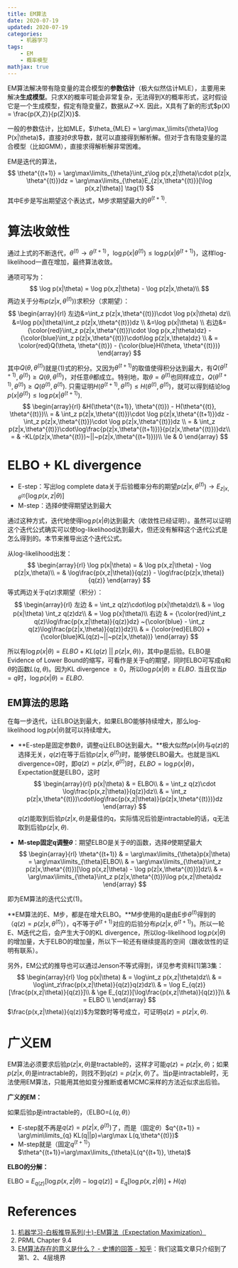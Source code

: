 ```yaml
---
title: EM算法
date: 2020-07-19
updated: 2020-07-19
categories:
    - 机器学习
tags:
    - EM
    - 概率模型
mathjax: true
---
```


EM算法解决带有隐变量的混合模型的**参数估计**（极大似然估计MLE），主要用来解决**生成模型**。只求X的概率可能会非常复杂，无法得到X的概率形式，这时假设它是一个生成模型，假定有隐变量Z，数据从$Z\rightarrow$X. 因此，X具有了新的形式$p(X) = \frac{p(X,Z)}{p(Z|X)}$.

一般的参数估计，比如MLE，$\theta_{MLE} = \arg\max_\limits{\theta}\log P(x|\theta)$，直接对$\theta$求导数，就可以直接得到解析解。但对于含有隐变量的混合模型（比如GMM），直接求得解析解非常困难。

EM是迭代的算法，
$$
\theta^{(t+1)} = \arg\max\limits_{\theta}\int_z\log p(x,z|\theta)\cdot p(z|x, \theta^{(t)})dz = \arg\max\limits_{\theta}E_{z|x,\theta^{(t)}}[\log p(x,z|\theta)]  \tag{1}
$$
其中E步是写出期望这个表达式，M步求期望最大的$\theta^{(t+1)}$.

# 算法收敛性

通过上式的不断迭代，$\theta^{(t)}\rightarrow\theta^{(t+1)}$，$\log p(x|\theta^{(t)})\le\log p(x|\theta^{(t+1)})$，这样log-likelihood一直在增加，最终算法收敛。

通项可写为：
$$
\log p(x|\theta) = \log p(x,z|\theta) - \log p(z|x,\theta)\\
$$
两边关于分布$p(z|x, \theta^{(t)}))$求积分（求期望）：
$$
\begin{array}{rl}
左边&=\int_z p(z|x,\theta^{(t)})\cdot \log p(x|\theta) dz\\
 &=\log p(x|\theta)\int_z p(z|x,\theta^{(t)})dz \\
 &=\log p(x|\theta) \\
右边&={\color{red}\int_z p(z|x,\theta^{(t)})\cdot \log p(x,z|\theta)dz} - {\color{blue}\int_z p(z|x,\theta^{(t)})\cdot\log p(z|x,\theta)dz} \\
 & = \color{red}Q(\theta, \theta^{(t)}) - {\color{blue}H(\theta, \theta^{(t)})}
\end{array}
$$

其中$Q(\theta, \theta^{(t)})$就是$(1)$式的积分。又因为$\theta^{(t+1)}$的取值使得积分达到最大，有$Q(\theta^{(t+1)}, \theta^{(t)})\ge Q(\theta, \theta^{(t)})$，对任意$\theta$都成立。特别地，取$\theta=\theta^{(t)}$也同样成立，$Q(\theta^{(t+1)}, \theta^{(t)})\ge Q(\theta^{(t)}, \theta^{(t)})$. 只需证明$H(\theta^{(t+1)}, \theta^{(t)})\le H(\theta^{(t)}, \theta^{(t)})$，就可以得到结论$\log p(x|\theta^{(t)})\le\log p(x|\theta^{(t+1)})$.
$$
\begin{array}{rl}
&H(\theta^{(t+1)}, \theta^{(t)}) - H(\theta^{(t)}, \theta^{(t)})\\
= & \int_z p(z|x,\theta^{(t)})\cdot \log p(z|x,\theta^{(t+1)})dz - \int_z p(z|x,\theta^{(t)})\cdot \log p(z|x,\theta^{(t)})dz \\
= & \int_z p(z|x,\theta^{(t)})\cdot\log\frac{p(z|x,\theta^{(t+1)})}{p(z|x,\theta^{(t)})}dz\\
= & -KL(p(z|x,\theta^{(t)})~||~p(z|x,\theta^{(t+1)}))\\
\le & 0
\end{array}
$$


# ELBO + KL divergence

- E-step：写出log complete data关于后验概率分布的期望$p(z|x,\theta^{(t)}) \rightarrow E_{z|x,\theta^{(t)}}[\log p(x,z|\theta)]$
- M-step：选择$\theta$使得期望达到最大

通过这种方式，迭代地使得$\log p(x|\theta)$达到最大（收敛性已经证明）。虽然可以证明这个迭代公式确实可以使log-likelihood达到最大，但还没有解释这个迭代公式是怎么得到的。本节来推导出这个迭代公式。

从log-likelihood出发：
$$
\begin{array}{rl}
\log p(x|\theta) = & \log p(x,z|\theta) - \log p(z|x,\theta)\\
= & \log\frac{p(x,z|\theta)}{q(z)} - \log\frac{p(z|x,\theta)}{q(z)}
\end{array}
$$
等式两边关于$q(z)$求期望（积分）：
$$
\begin{array}{rl}
左边 & = \int_z q(z)\cdot\log p(x|\theta)dz\\
& = \log p(x|\theta) \int_z q(z)dz\\
& = \log p(x|\theta)\\
右边 & = {\color{red}\int_z q(z)\log\frac{p(x,z|\theta)}{q(z)}dz} ~{\color{blue} - \int_z q(z)\log\frac{p(z|x,\theta)}{q(z)}dz}\\
& = {\color{red}ELBO} + {\color{blue}KL(q(z)~||~p(z|x,\theta))}
\end{array}
$$

所以有$\log p(x|\theta) = ELBO + KL(q(z)~||~p(z|x,\theta))$，其中p是后验。ELBO是Evidence of Lower Bound的缩写，可看作是关于q的期望，同时ELBO可写成q和$\theta$的函数$L(q,\theta)$。因为KL divergence $\ge0$，所以$\log p(x|\theta)\ge ELBO$. 当且仅当$p=q$时，$\log p(x|\theta) = ELBO$.

## EM算法的思路

在每一步迭代，让ELBO达到最大，如果ELBO能够持续增大，那么log-likelihood$~\log p(x|\theta)$就可以持续增大。

- **E-step是固定参数$\theta$，调整q让ELBO达到最大。**极大似然$p(x|\theta)$与$q(z)$的选择无关，$q(z)$在等于后验$p(z|x,\theta^{(t)})$时，能够使ELBO最大。也就是当KL divergence=0时，即$q(z) = p(z|x, \theta^{(t)})$时，$ELBO=\log p(x|\theta)$，Expectation就是ELBO，这时
$$
\begin{array}{rl}
p(x|\theta) & = ELBO\\
& = \int_z q(z)\cdot \log\frac{p(x,z|\theta)}{q(z)}dz\\
& = \int_z p(z|x,\theta^{(t)})\cdot\log\frac{p(x,z|\theta)}{p(z|x,\theta^{(t)})}dz
\end{array}
$$
$q(z)$能取到后验$p(z|x,\theta)$是最佳的q，实际情况后验是intractable的话，q无法取到后验$p(z|x,\theta)$.

- **M-step固定q调整$\theta$**：期望ELBO是关于$\theta$的函数，选择$\theta$使期望最大
$$
\begin{array}{rl}
\theta^{(t+1)} & = \arg\max\limits_{\theta}p(x|\theta) = \arg\max\limits_{\theta}ELBO\\
& = \arg\max\limits_{\theta}\int_z p(z|x,\theta^{(t)})[\log p(x,z|\theta) - \log p(z|x,\theta^{(t)})]dz\\
& = \arg\max\limits_{\theta}\int_z p(z|x,\theta^{(t)})\log p(x,z|\theta)dz
\end{array}
$$

即为EM算法的迭代公式$(1)$。

**EM算法的E、M步，都是在增大ELBO。**M步使用的q是由E步$\theta^{(t)}$得到的（$q(z)=p(z|x,\theta^{(t)})$），q不等于$\theta^{(t+1)}$对应的后验分布$p(z|x,\theta^{(t+1)})$。所以一轮E、M迭代之后，会产生大于0的KL divergence，所以log-likelihood $\log p(x|\theta)$的增加量，大于ELBO的增加量，所以下一轮还有继续提高的空间（跟收敛性的证明有联系）。

另外，EM公式的推导也可以通过Jenson不等式得到，详见参考资料[1]第3集：
$$
\begin{array}{rl}
\log p(x|\theta) & = \log\int_z p(x,z|\theta)dz\\
& = \log\int_z\frac{p(x,z|\theta)}{q(z)}q(z)dz\\
& = \log E_{q(z)}[\frac{p(x,z|\theta)}{q(z)}]\\
& \ge E_{q(z)}[\log\frac{p(x,z|\theta)}{q(z)}]\\
& = ELBO \\
\end{array}
$$
$\frac{p(x,z|\theta)}{q(z)}$为常数时等号成立，可证明$q(z)=p(z|x,\theta)$.

# 广义EM

EM算法必须要求后验$p(z|x,\theta)$是tractable的，这样才可能$q(z)=p(z|x,\theta)$；如果$p(z|x,\theta)$是intractable的，则找不到$q(z)=p(z|x,\theta)$了。当p是intractable时，无法使用EM算法，只能用其他如变分推断或者MCMC采样的方法近似求出后验。

**广义的EM：**

如果后验p是intractable的，（ELBO=$L(q, \theta)$）

- E-step就不再是$q(z)=p(z|x, \theta^{(t)})$了，而是（固定$\theta$）$q^{(t+1)} = \arg\min\limits_{q} KL(q||p)=\arg\max L(q,\theta^{(t)})$
- M-step就是（固定$q^{(t+1)}$）$\theta^{(t+1)}=\arg\max\limits_{\theta}L(q^{(t+1)}, \theta)$

**ELBO的分解：**

ELBO = $E_{q(z)}[\log p(x,z|\theta) - \log q(z)]=E_q[\log p(x,z|\theta)]+ H(q)$



# References

1. [机器学习-白板推导系列(十)-EM算法（Expectation Maximization）](<https://www.bilibili.com/video/BV1qW411k7ao>)
2. PRML Chapter 9.4
3. [EM算法存在的意义是什么？ - 史博的回答 - 知乎](https://www.zhihu.com/question/40797593/answer/275171156)：我们这篇文章只介绍到了第1、2、4层境界

